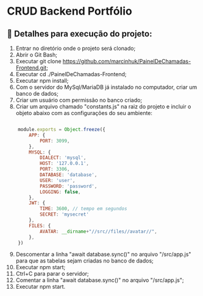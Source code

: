 # CRUD Backend Portfólio

## 🔨 Detalhes para execução do projeto:

1. Entrar no diretório onde o projeto será clonado;
2. Abrir o Git Bash;
3. Executar git clone https://github.com/marcinhuk/PainelDeChamadas-Frontend.git;
4. Executar cd ./PainelDeChamadas-Frontend;
5. Executar npm install;
6. Com o servidor do MySql/MariaDB já instalado no computador, criar um banco de dados;
7. Criar um usuário com permissão no banco criado;
8. Criar um arquivo chamado "constants.js" na raiz do projeto e incluir o objeto abaixo com as configurações do seu ambiente:

```javascript

	module.exports = Object.freeze({
		APP: {
			PORT: 3099,
		},
		MYSQL: {
			DIALECT: 'mysql',
			HOST: '127.0.0.1',
			PORT: 3306,
			DATABASE: 'database',
			USER: 'user',
			PASSWORD: 'password',
			LOGGING: false,
		},
		JWT: {
			TIME: 3600, // tempo em segundos
			SECRET: 'mysecret'
		},
		FILES: {
			AVATAR: __dirname+"//src//files//avatar//",
		},
	})

```

9. Descomentar a linha "await database.sync()" no arquivo "/src/app.js" para que as tabelas sejam criadas no banco de dados;
10. Executar npm start;
11. Ctrl+C para parar o servidor;
12. Comentar a linha "await database.sync()" no arquivo "/src/app.js";
13. Executar npm start.